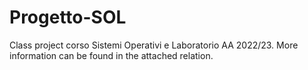 # Progetto-SOL
Class project corso Sistemi Operativi e Laboratorio AA 2022/23.
More information can be found in the attached relation.
